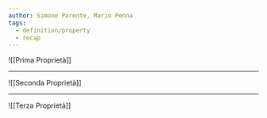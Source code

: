 ```yaml
---
author: Simone Parente, Mario Penna
tags:
  - definition/property
  - recap
---
```

![[Prima Proprietà]]

---

![[Seconda Proprietà]]

---

![[Terza Proprietà]]

